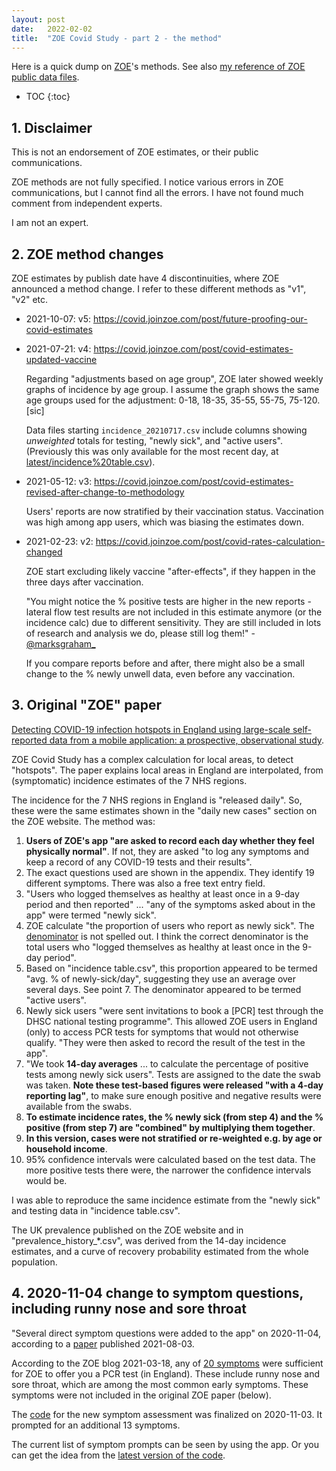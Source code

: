 ```yaml
---
layout: post
date:   2022-02-02
title:  "ZOE Covid Study - part 2 - the method"
---
```


Here is a quick dump on [ZOE][ZOE]'s methods. See also [my reference of ZOE public data files](/2022/01/31/zoe-covid-study.html).

[ZOE]: https://en.wikipedia.org/wiki/COVID_Symptom_Study

* TOC
{:toc}

## 1. Disclaimer

This is not an endorsement of ZOE estimates, or their public communications.

ZOE methods are not fully specified.  I notice various errors in ZOE communications, but I cannot find all the errors.  I have not found much comment from independent experts. 

I am not an expert.

## 2. ZOE method changes

ZOE estimates by publish date have 4 discontinuities, where ZOE announced a method change.  I refer to these different methods as "v1", "v2" etc.

* 2021-10-07: v5: <https://covid.joinzoe.com/post/future-proofing-our-covid-estimates>
* 2021-07-21: v4: <https://covid.joinzoe.com/post/covid-estimates-updated-vaccine>

  Regarding "adjustments based on age group", ZOE later showed weekly graphs of incidence by age group.  I assume the graph shows the same age groups used for the adjustment: 0-18, 18-35, 35-55, 55-75, 75-120.[sic]

  Data files starting `incidence_20210717.csv` include columns showing *unweighted* totals for testing, "newly sick", and "active users".  (Previously this was only available for the most recent day, at [latest/incidence%20table.csv](https://covid-assets.joinzoe.com/latest/incidence%20table.csv)).

* 2021-05-12: v3: <https://covid.joinzoe.com/post/covid-estimates-revised-after-change-to-methodology>

  Users' reports are now stratified by their vaccination status.  Vaccination was high among app users, which was biasing the estimates down.

* 2021-02-23: v2: <https://covid.joinzoe.com/post/covid-rates-calculation-changed>

  ZOE start excluding likely vaccine "after-effects", if they happen in the three days after vaccination.
  
  "You might notice the % positive tests are higher in the new reports - lateral flow test results are not included in this estimate anymore (or the incidence calc) due to different sensitivity.  They are still included in lots of research and analysis we do, please still log them!" - [@marksgraham_](https://twitter.com/marksgraham_/status/1364261105657257989)
  
  If you compare reports before and after, there might also be a small change to the % newly unwell data, even before any vaccination.

## 3. Original "ZOE" paper

[Detecting COVID-19 infection hotspots in England using large-scale self-reported data from a mobile application: a prospective, observational study](https://www.thelancet.com/journals/lanpub/article/PIIS2468-2667(20)30269-3/fulltext).

ZOE Covid Study has a complex calculation for local areas, to detect "hotspots". The paper explains local areas in England are interpolated, from (symptomatic) incidence estimates of the 7 NHS regions.

The incidence for the 7 NHS regions in England is "released daily". So, these were the same estimates shown in the "daily new cases" section on the ZOE website.  The method was:

1. <b>Users of ZOE's app "are asked to record each day whether they feel physically normal"</b>. If not, they are asked "to log any symptoms and keep a record of any COVID-19 tests and their results".
2. The exact questions used are shown in the appendix. They identify 19 different symptoms. There was also a free text entry field.
3. "Users who logged themselves as healthy at least once in a 9-day period and then reported" ... "any of the symptoms
asked about in the app" were termed "newly sick".
4. ZOE calculate "the proportion of users who report as newly sick". The [denominator](https://en.wikipedia.org/wiki/Denominator) is not spelled out. I think the correct denominator is the total users who "logged themselves as healthy at least once in the 9-day period".
5. Based on "incidence table.csv", this proportion appeared to be termed "avg. % of newly-sick/day", suggesting they use an average over several days. See point 7. The denominator appeared to be termed "active users".
6. Newly sick users "were sent invitations to book a [PCR] test through the DHSC national testing programme". This allowed ZOE users in England (only) to access PCR tests for symptoms that would not otherwise qualify. "They were then asked to record the result of the test in the app".
7. "We took <b>14-day averages</b> ... to calculate the percentage of positive tests among newly sick users". Tests are assigned to the date the swab was taken. <b>Note these test-based figures were released "with a 4-day reporting lag"</b>, to make sure enough positive and negative results were available from the swabs.
8. <b>To estimate incidence rates, the % newly sick (from step 4) and the % positive (from step 7) are "combined" by multiplying them together</b>.
9. <b>In this version, cases were not stratified or re-weighted e.g. by age or household income</b>.
10. 95% confidence intervals were calculated based on the test data. The more positive tests there were, the narrower the confidence intervals would be. 

I was able to reproduce the same incidence estimate from the "newly sick" and testing data in "incidence table.csv".

The UK prevalence published on the ZOE website and in "prevalence_history_*.csv", was derived from the 14-day incidence estimates, and a curve of recovery probability estimated from the whole population.

## 4. 2020-11-04 change to symptom questions, including runny nose and sore throat

"Several direct symptom questions were added to the app" on 2020-11-04, according to a [paper](https://www.thelancet.com/journals/lanchi/article/PIIS2352-4642(21)00198-X/fulltext) published 2021-08-03.

According to the ZOE blog 2021-03-18, any of [20 symptoms](https://web.archive.org/web/20210319152354/https://covid.joinzoe.com/post/the-20-symptoms-of-covid-19-to-watch-out-for) were sufficient for ZOE to offer you a PCR test (in England).  These include runny nose and sore throat, which are among the most common early symptoms.  These symptoms were not included in the original ZOE paper (below).

The [code](https://github.com/zoe/covid-tracker-react-native/commit/39ebcd5a3beea837ca75522fffdd490db049325e#diff-41c1aa97ff22cecb0746ef2c08888371a941110072c69925850807217b017550R53)
for the new symptom assessment was finalized on 2020-11-03.  It prompted for an additional 13 symptoms.

The current list of symptom prompts can be seen by using the app.
Or you can get the idea from the [latest version of the code](https://github.com/zoe/covid-tracker-react-native/blob/master/src/core/assessment/dto/AssessmentInfosRequest.ts).

